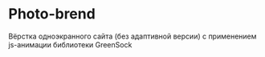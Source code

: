 # Photo-brend
Вёрстка одноэкранного сайта (без адаптивной версии) с применением js-анимации библиотеки GreenSock
